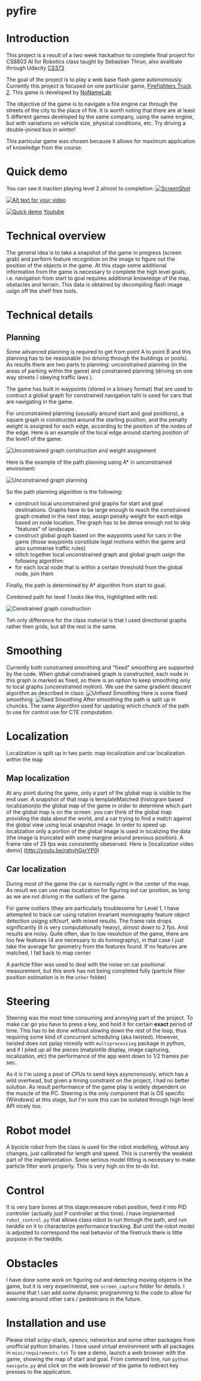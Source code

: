 pyfire
======

# Introduction
This project is a result of a two week hackathon to complete final project for CS8803 AI for Robotics class taught by Sebastian Thrun, also avalibale through Udacity [CS373](https://www.udacity.com/course/cs373)

The goal of the project is to play a web base flash game autonomously. 
Currently this project is focused on one particular game, [Firefighters Truck 2](http://www.nonamelab.com/games/online/firefighters-truck-2.html). This game is developed by [NoNameLab](http://www.nonamelab.com/) 

The objective of the game is to navigate a fire engine car through the streets of the city to the place of fire.
It is worth noting that there are at least 5 different games developed by the same company, using the same engine, but with variations on vehicle size, physical conditions, etc. Try driving a double-joined bus in winter!

This particular game was chosen because it allows for maximum application of knowledge from the course.

# Quick demo
You can see it inaction playing level 2 almost to completion:
[![ScreenShot](http://img.youtube.com/vi/abh-948NupE/0.jpg)](http://youtu.be/vt5fpE0bzSY)

[![Alt text for your video](http://img.youtube.com/vi/T-D1KVIuvjA/0.jpg)](http://www.youtube.com/watch?v=T-D1KVIuvjA)

[![Quick demo](http://img.youtube.com/vi/abh-948NupE/0.jpg)](http://www.youtube.com/abh-948NupE)
[Youtube](http://www.youtube.com/watch?v=abh-948NupE)

# Technical overview
The general idea is to take a snapshot of the game in progress (screen grab) and perform feature  recognition on the image to figure out the position of the objects in the game. At this stage some additional information from the game is necessary to complete the high level goals, i.e. navigation from start to goal requires additional knowledge of the map, obstacles and terrain. This data is obtained by decompiling flash image usign off the shelf free tools. 

# Technical details
## Planning
Some advanced planning is required to get from point A to point B and this planning has to be reasonable (no driving through the buildings or pools). As results there are two parts to planning: unconstrained planning (in the areas of parking within the game) and constrained planning (driving on one way streets / obeying traffic laws ).

The game has built in waypoints (stored in a binary format) that are used to contruct a global graph for constrained navigation taht is used for cars that are navigating in the game. 

For unconstrained planning (ususally around start and goal positions), a square graph is constructed around the starting position, and the penalty weight is assigned for each edge, according to the position of the nodes of the edge. Here is an example of the local edge around starting position of the level1 of the game:


![Unconstrained graph construction and weight assignment](https://raw.githubusercontent.com/opikalo/pyfire/master/planning/snapshots/graph_weights.png)

Here is the example of the path planning using A* in unconstrained enviroment:

![Unconstrained graph planning](https://raw.githubusercontent.com/opikalo/pyfire/master/planning/snapshots/unconstrained_planning_astar.png)


So the path planning algorithm is the following: 
* construct local unconstrained grid graphs for start and goal destinations. Graphs have to be large enough to reach the constrained graph created in the next step, assign penalty weight for each edge based on node location. The graph has to be dense enough not to skip "features" of landscape.
* construct global graph based on the waypoints used for cars in the game (those waypoints constitute legal motions within the game and also summarise traffic rules)
* stitch together local unconstrained graph and global graph usign the following algorithm:
* for each local node that is within a certain threshold from the global node, join them

Finally, the path is determined by A* algorithm from start to goal.

Combined path for level 1  looks like this, highlighted with red:

![Constrained graph construction](https://raw.githubusercontent.com/opikalo/pyfire/master/planning/snapshots/local_global_path_planning.png)

Teh only difference for the class material is that I used directional graphs rather then grids, but all the rest is the same. 

# Smoothing
Currently both constrained smoothing and "fixed" smoothing are supported by the code. When global constrained graph is constructed, each node in this graph is marked as fixed, so there is an option to keep smoothing only to local graphs (unconstrained motion). We use the same gradient descent algorithm as described in class:
![Unfixed Smoothing](https://raw.githubusercontent.com/opikalo/pyfire/master/smoothing/snapshots/smoothing_graph_unfixed.png)
Here is some fixed smoothing:
![fixed Smoothing](https://raw.githubusercontent.com/opikalo/pyfire/master/smoothing/snapshots/smoothing_graph_fixed.png)
After smoothing the path is split up in chuncks. The same algorithm used for updating which chunck of the path to use for control use for CTE computation.

# Localization 
Localization is split up in two parts: map localization and car localization within the map

## Map localization
At any point during the game, only a part of the global map is visible to the end user. A snapshot of that map is templateMatched (histogram based localization)to the global map of the game in order to determine which part of the global map is on the screen. you can think of the global map providing the data about the world, and a car trying to find a match against the global view using local snapshot image. In order to speed up localization only a portion of the global image is used in localizing the data (the image is truncated with some margine around previous position).
A frame rate of 25 fps was consistently obeserved. Here is [localization video demo] (http://youtu.be/rahvhGxrYP0)

## Car localization
During most of the game the car is normally right in the center of the map. As result we can use map localization for figuring out car position, as long as we are not driving in the outliers of the game.

For game outliers (they are particularly troublesome for Level 1, I have attempted to track car using rotation invariant momography feature object detection usigng sift/surf, with mixed results. The frame rate drops significantly (it is very computationally heavy), almost down to 2 fps. And results are noisy. Quite often, due to low resolution of the game, there are too few features (4 are necessary to do homography), in that case I just take the average for geometry from the features found. If no features are matched, I fall back to map center.

A particle filter was used to deal with the noise on car positional measurement, but this work has not being completed fully (particle filter position estimation is in the `other` folder)

# Steering
Steering was the most time consuming and annoying part of the project. To make car go you have to press a key, and hold it for certain **exact** period of time. This has to be done without slowing down the rest of the loop, thus requiring some kind of concurrent scheduling (aka twisted). However, twisted does not pplay niceslly with `multiprocessing` package in python, and if I piled up all the pieces (matplotlib display, image capturing, localization, etc) the performance of the app went down to 1/2 frames per sec.

As it is I'm using a pool of CPUs to send keys asyncronously, which has a wild overhead, but given a timing constraint on the project, I had no better solution. As result performance of the game play is widely dependent on the muscle of the PC. Steering is the only component that is OS specific (Wiindows) at this stage, but I'm sure this can be isolated through high level API nicely too.

# Robot model
A bycicle robot from the class is used for the robot modelling, without any changes, just calibrated for length and speed. This is currently the weakest part of the implementation. Some serious model fitting is necessary to make particle filter work properly. This is very high on the to-do list.

# Control
It is very bare bones at this stage:measure robot position, feed it into PID controller (actually just P controller at this time). I have implemented `robot_control.py` that allows class robot to run through the path, and run twiddle on it to characterize performance tracking. But until the robot model is adjusted to correspond the real behavior of the firetruck there is little purpose in the twiddle.

# Obstacles
I have done some work on figuring out and detecting moving objects in the game, but it is very experimental, see `screen_capture` folder for details. I assume that I can add some dynamic programming to the code to allow for swerving around other cars / pedestrians in the future.

# Installation and use
Please intall scipy-stack, opencv, networksx and some other packages from unofficial python binaries. I have used virtual environment with all packages in `misc/requirements.txt` 
To see a demo, launch a web browser with the game, showing the map of start and goal. From command line, run `python navigate.py` and click on the web browser of the game to redirect key presses to the application.







